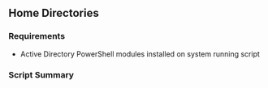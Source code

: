 ## Home Directories

### Requirements

- Active Directory PowerShell modules installed on system running script

### Script Summary


